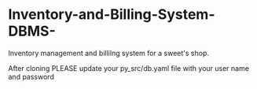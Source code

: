 # Inventory-and-Billing-System-DBMS-
Inventory management and billilng system for a sweet's shop.

After cloning PLEASE update your py_src/db.yaml file with your user name and password